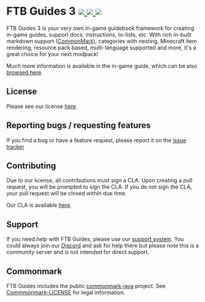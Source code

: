 # FTB Guides 3 [![](http://cf.way2muchnoise.eu/317586.svg) ![](https://cf.way2muchnoise.eu/packs/ftb-guides-2.svg) ![](http://cf.way2muchnoise.eu/versions/317586.svg)](https://www.curseforge.com/minecraft/mc-mods/ftb-guides-2)

FTB Guides 3 is your very own in-game guidebook framework for creating in-game guides, support docs, instructions, to-lists, etc. With rich in-built markdown support ([CommonMark](https://spec.commonmark.org/0.31.2/#introduction)), categories with nesting, Minecraft item rendering, resource pack based, multi-language supported and more, it's a great choice for your next modpack!

Much more information is available in the in-game guide, which can be also [browsed here](common/src/main/resources/assets/ftbguides/guides/en_us/index.md).

## License

Please see our license [here](https://go.ftb.team/mod-license)

## Reporting bugs / requesting features

If you find a bug or have a feature request, please report it on the [issue tracker](https://go.ftb.team/support-mod-issues)

## Contributing

Due to our license, all contributions must sign a CLA. Upon creating a pull request, you will be prompted to sign the CLA. If you do not sign the CLA, your pull request will be closed within due time. 

Our CLA is available [here](https://go.ftb.team/doc-mod-dev-cla).

## Support

If you need help with FTB Guides, please use our [support system](https://go.ftb.team/support-mod-issues). You could always join our [Discord](https://go.ftb.team/discord) and ask for help there but please note this is a community server and is not intended for direct support. 

## Commonmark

FTB Guides includes the public [commonmark-java](https://github.com/commonmark/commonmark-java) project. See [Commmonmark-LICENSE](Commonmark-LICENSE.md) for legal information.

